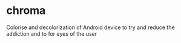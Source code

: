 # chroma
Colorise and decolorization of Android device to try and reduce the addiction and to for eyes of the user
